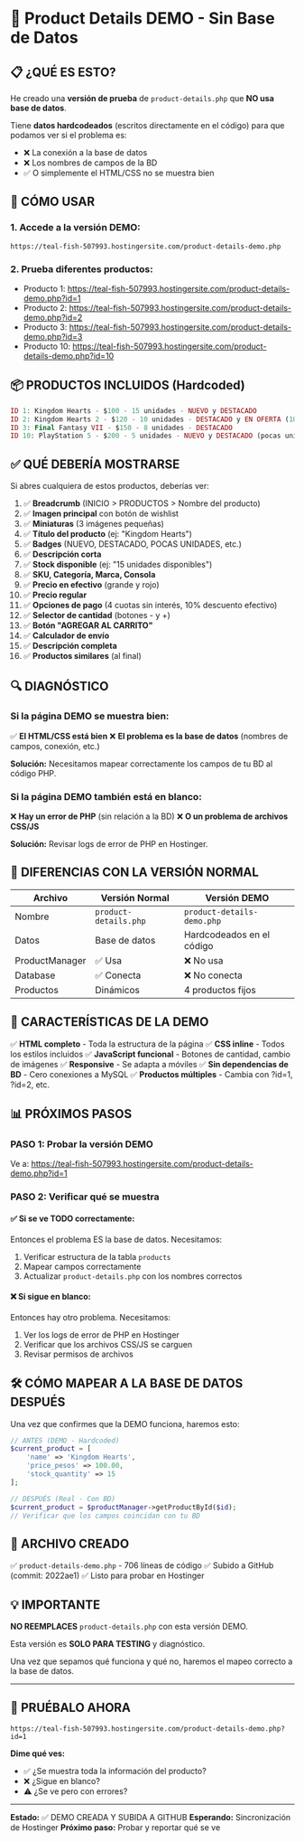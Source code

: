 # 🎯 Product Details DEMO - Sin Base de Datos

## 📋 ¿QUÉ ES ESTO?

He creado una **versión de prueba** de `product-details.php` que **NO usa base de datos**. 

Tiene **datos hardcodeados** (escritos directamente en el código) para que podamos ver si el problema es:
- ❌ La conexión a la base de datos
- ❌ Los nombres de campos de la BD
- ✅ O simplemente el HTML/CSS no se muestra bien

## 🚀 CÓMO USAR

### 1. Accede a la versión DEMO:

```
https://teal-fish-507993.hostingersite.com/product-details-demo.php
```

### 2. Prueba diferentes productos:

- Producto 1: https://teal-fish-507993.hostingersite.com/product-details-demo.php?id=1
- Producto 2: https://teal-fish-507993.hostingersite.com/product-details-demo.php?id=2
- Producto 3: https://teal-fish-507993.hostingersite.com/product-details-demo.php?id=3
- Producto 10: https://teal-fish-507993.hostingersite.com/product-details-demo.php?id=10

## 📦 PRODUCTOS INCLUIDOS (Hardcoded)

```php
ID 1: Kingdom Hearts - $100 - 15 unidades - NUEVO y DESTACADO
ID 2: Kingdom Hearts 2 - $120 - 10 unidades - DESTACADO y EN OFERTA (10% OFF)
ID 3: Final Fantasy VII - $150 - 8 unidades - DESTACADO
ID 10: PlayStation 5 - $200 - 5 unidades - NUEVO y DESTACADO (pocas unidades)
```

## ✅ QUÉ DEBERÍA MOSTRARSE

Si abres cualquiera de estos productos, deberías ver:

1. ✅ **Breadcrumb** (INICIO > PRODUCTOS > Nombre del producto)
2. ✅ **Imagen principal** con botón de wishlist
3. ✅ **Miniaturas** (3 imágenes pequeñas)
4. ✅ **Título del producto** (ej: "Kingdom Hearts")
5. ✅ **Badges** (NUEVO, DESTACADO, POCAS UNIDADES, etc.)
6. ✅ **Descripción corta**
7. ✅ **Stock disponible** (ej: "15 unidades disponibles")
8. ✅ **SKU, Categoría, Marca, Consola**
9. ✅ **Precio en efectivo** (grande y rojo)
10. ✅ **Precio regular**
11. ✅ **Opciones de pago** (4 cuotas sin interés, 10% descuento efectivo)
12. ✅ **Selector de cantidad** (botones - y +)
13. ✅ **Botón "AGREGAR AL CARRITO"**
14. ✅ **Calculador de envío**
15. ✅ **Descripción completa**
16. ✅ **Productos similares** (al final)

## 🔍 DIAGNÓSTICO

### Si la página DEMO se muestra bien:
✅ **El HTML/CSS está bien**
❌ **El problema es la base de datos** (nombres de campos, conexión, etc.)

**Solución:** Necesitamos mapear correctamente los campos de tu BD al código PHP.

### Si la página DEMO también está en blanco:
❌ **Hay un error de PHP** (sin relación a la BD)
❌ **O un problema de archivos CSS/JS**

**Solución:** Revisar logs de error de PHP en Hostinger.

## 📝 DIFERENCIAS CON LA VERSIÓN NORMAL

| Archivo | Versión Normal | Versión DEMO |
|---------|---------------|--------------|
| Nombre | `product-details.php` | `product-details-demo.php` |
| Datos | Base de datos | Hardcodeados en el código |
| ProductManager | ✅ Usa | ❌ No usa |
| Database | ✅ Conecta | ❌ No conecta |
| Productos | Dinámicos | 4 productos fijos |

## 🎨 CARACTERÍSTICAS DE LA DEMO

✅ **HTML completo** - Toda la estructura de la página
✅ **CSS inline** - Todos los estilos incluidos
✅ **JavaScript funcional** - Botones de cantidad, cambio de imágenes
✅ **Responsive** - Se adapta a móviles
✅ **Sin dependencias de BD** - Cero conexiones a MySQL
✅ **Productos múltiples** - Cambia con ?id=1, ?id=2, etc.

## 📊 PRÓXIMOS PASOS

### PASO 1: Probar la versión DEMO
Ve a: https://teal-fish-507993.hostingersite.com/product-details-demo.php?id=1

### PASO 2: Verificar qué se muestra

#### ✅ Si se ve TODO correctamente:
Entonces el problema ES la base de datos. Necesitamos:
1. Verificar estructura de la tabla `products`
2. Mapear campos correctamente
3. Actualizar `product-details.php` con los nombres correctos

#### ❌ Si sigue en blanco:
Entonces hay otro problema. Necesitamos:
1. Ver los logs de error de PHP en Hostinger
2. Verificar que los archivos CSS/JS se carguen
3. Revisar permisos de archivos

## 🛠️ CÓMO MAPEAR A LA BASE DE DATOS DESPUÉS

Una vez que confirmes que la DEMO funciona, haremos esto:

```php
// ANTES (DEMO - Hardcoded)
$current_product = [
    'name' => 'Kingdom Hearts',
    'price_pesos' => 100.00,
    'stock_quantity' => 15
];

// DESPUÉS (Real - Con BD)
$current_product = $productManager->getProductById($id);
// Verificar que los campos coincidan con tu BD
```

## 📁 ARCHIVO CREADO

✅ `product-details-demo.php` - 706 líneas de código
✅ Subido a GitHub (commit: 2022ae1)
✅ Listo para probar en Hostinger

## 💡 IMPORTANTE

**NO REEMPLACES** `product-details.php` con esta versión DEMO.

Esta versión es **SOLO PARA TESTING** y diagnóstico.

Una vez que sepamos qué funciona y qué no, haremos el mapeo correcto a la base de datos.

---

## 🚀 PRUÉBALO AHORA

```
https://teal-fish-507993.hostingersite.com/product-details-demo.php?id=1
```

**Dime qué ves:**
- ✅ ¿Se muestra toda la información del producto?
- ❌ ¿Sigue en blanco?
- ⚠️ ¿Se ve pero con errores?

---

**Estado:** ✅ DEMO CREADA Y SUBIDA A GITHUB
**Esperando:** Sincronización de Hostinger
**Próximo paso:** Probar y reportar qué se ve
